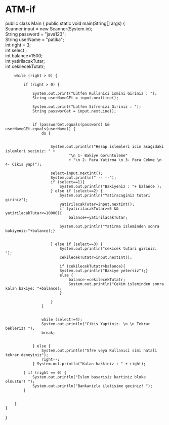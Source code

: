 # ATM-if
public class Main {
    public static void main(String[] args) {  
        Scanner input = new Scanner(System.in);  
        String password = "java123";  
        String userName = "patika";  
        int right = 3;  
        int select ;  
        int balance=1500;  
        int yatirilacakTutar;  
        int cekilecekTutatr;  


        while (right > 0) {

            if (right > 0) {

                System.out.print("Lütfen Kullanici ismini Giriniz : ");
                String userNameGEt = input.nextLine();

                System.out.print("Lütfen Sifrenizi Giriniz : ");
                String passworGet = input.nextLine();


                if (passworGet.equals(password) && userNameGEt.equals(userName)) {
                    do {


                        System.out.println("Hesap islemleri icin asağıdaki islemleri seciniz: " +
                                "\n 1- Bakiye Goruntuleme"
                                + "\n 2- Para Yatirma \n 3- Para Cekme \n 4- Cikis yap!");

                        select=input.nextInt();
                        System.out.println(" -- --");
                        if (select==1){
                            System.out.println("Bakiyeniz : "+ balance );
                        } else if (select==2) {
                            System.out.println("Yatiracaginiz tutari giriniz");
                            yatirilacakTutar=input.nextInt();
                            if (yatirilacakTutar>=5 && yatirilacakTutar<=10000){
                                balance+=yatirilacakTutar;

                            System.out.println("Yatirma isleminden sonra bakiyeniz:"+balance);}


                        } else if (select==3) {
                            System.out.println("cekicek tutari giriniz: ");
                            cekilecekTutatr=input.nextInt();

                            if (cekilecekTutatr>balance){
                            System.out.println("Bakiye yetersiz");}
                            else {
                                balance-=cekilecekTutatr;
                                System.out.println("Cekim isleminden sonra kalan bakiye: "+balance);
                            }

                        }
                    }


                    while (select!=4);
                    System.out.println("Cikis Yaptiniz. \n \n Tekrar bekleriz! ");
                    break;


                } else {
                    System.out.println("Sfre veya Kullanıci simi hatali tekrar deneyiniz");
                    right--;
                } System.out.println("Kalan hakkiniz : " + right);

            } if (right == 0) {
                System.out.println("İslem basarisiz kartiniz bloke olmustur! ");
                System.out.println("Bankanizla iletisime geciniz! ");
            }


        }
    }
}
